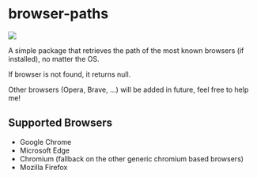 # browser-paths

![](https://img.shields.io/bundlephobia/minzip/browser-paths)

A simple package that retrieves the path of the most known browsers (if installed), no matter the OS.

If browser is not found, it returns null.

Other browsers (Opera, Brave, ...) will be added in future, feel free to help me!

## Supported Browsers

- Google Chrome
- Microsoft Edge
- Chromium (fallback on the other generic chromium based browsers)
- Mozilla Firefox
